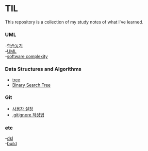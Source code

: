 # TIL
This repository is a collection of my study notes of what I've learned.

### UML
-[학습동기](UML/head.md)</br>
-[UML](UML/UML.md)</br>
-[software complexity](UML/software-complexity.md)</br>


### Data Structures and Algorithms
- [tree](DSA/tree.md)</br>
- [Binary Search Tree](DSA/BST.md)</br>

### Git
- [사용자 설정](Tools/Git/git-configuration.md)</br>
- [.gitignore 작성법](Tools/Git/gitignored.md)</br>

### etc
-[dsl](etc/dsl.md)</br>
-[build](etc/build.md)</br>





